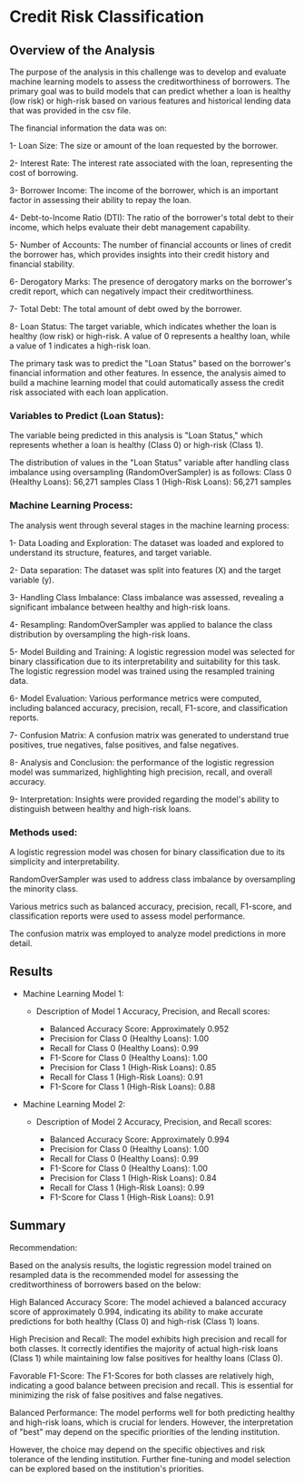 # Credit Risk Classification

## Overview of the Analysis

The purpose of the analysis in this challenge was to develop and evaluate machine learning models to assess the creditworthiness of borrowers. The primary goal was to build models that can predict whether a loan is healthy (low risk) or high-risk based on various features and historical lending data that was provided in the csv file.

The financial information the data was on:

1- Loan Size: The size or amount of the loan requested by the borrower.

2- Interest Rate: The interest rate associated with the loan, representing the cost of borrowing.

3- Borrower Income: The income of the borrower, which is an important factor in assessing their ability to repay the loan.

4- Debt-to-Income Ratio (DTI): The ratio of the borrower's total debt to their income, which helps evaluate their debt management capability.

5- Number of Accounts: The number of financial accounts or lines of credit the borrower has, which provides insights into their credit history and financial stability.

6- Derogatory Marks: The presence of derogatory marks on the borrower's credit report, which can negatively impact their creditworthiness.

7- Total Debt: The total amount of debt owed by the borrower.

8- Loan Status: The target variable, which indicates whether the loan is healthy (low risk) or high-risk. A value of 0 represents a healthy loan, while a value of 1 indicates a high-risk loan.

The primary task was to predict the "Loan Status" based on the borrower's financial information and other features. In essence, the analysis aimed to build a machine learning model that could automatically assess the credit risk associated with each loan application.

### Variables to Predict (Loan Status):

The variable being predicted in this analysis is "Loan Status," which represents whether a loan is healthy (Class 0) or high-risk (Class 1).

The distribution of values in the "Loan Status" variable after handling class imbalance using oversampling (RandomOverSampler) is as follows:
Class 0 (Healthy Loans): 56,271 samples
Class 1 (High-Risk Loans): 56,271 samples

### Machine Learning Process:

The analysis went through several stages in the machine learning process:

1- Data Loading and Exploration: The dataset was loaded and explored to understand its structure, features, and target variable.

2- Data separation: The dataset was split into features (X) and the target variable (y).

3- Handling Class Imbalance: Class imbalance was assessed, revealing a significant imbalance between healthy and high-risk loans.

4- Resampling: RandomOverSampler was applied to balance the class distribution by oversampling the high-risk loans.

5- Model Building and Training: A logistic regression model was selected for binary classification due to its interpretability and suitability for this task.
The logistic regression model was trained using the resampled training data.

6- Model Evaluation: Various performance metrics were computed, including balanced accuracy, precision, recall, F1-score, and classification reports.

7- Confusion Matrix: A confusion matrix was generated to understand true positives, true negatives, false positives, and false negatives.

8- Analysis and Conclusion: the performance of the logistic regression model was summarized, highlighting high precision, recall, and overall accuracy.

9- Interpretation: Insights were provided regarding the model's ability to distinguish between healthy and high-risk loans.

### Methods used:

A logistic regression model was chosen for binary classification due to its simplicity and interpretability.

RandomOverSampler was used to address class imbalance by oversampling the minority class.

Various metrics such as balanced accuracy, precision, recall, F1-score, and classification reports were used to assess model performance.

The confusion matrix was employed to analyze model predictions in more detail.

## Results
* Machine Learning Model 1:
  * Description of Model 1 Accuracy, Precision, and Recall scores:
    
    * Balanced Accuracy Score: Approximately 0.952
    * Precision for Class 0 (Healthy Loans): 1.00
    * Recall for Class 0 (Healthy Loans): 0.99
    * F1-Score for Class 0 (Healthy Loans): 1.00
    * Precision for Class 1 (High-Risk Loans): 0.85
    * Recall for Class 1 (High-Risk Loans): 0.91
    * F1-Score for Class 1 (High-Risk Loans): 0.88


* Machine Learning Model 2:
  * Description of Model 2 Accuracy, Precision, and Recall scores:
    
      * Balanced Accuracy Score: Approximately 0.994
      * Precision for Class 0 (Healthy Loans): 1.00
      * Recall for Class 0 (Healthy Loans): 0.99
      * F1-Score for Class 0 (Healthy Loans): 1.00
      * Precision for Class 1 (High-Risk Loans): 0.84
      * Recall for Class 1 (High-Risk Loans): 0.99
      * F1-Score for Class 1 (High-Risk Loans): 0.91

## Summary

Recommendation:

Based on the analysis results, the logistic regression model trained on resampled data is the recommended model for assessing the creditworthiness of borrowers based on the below:

High Balanced Accuracy Score: The model achieved a balanced accuracy score of approximately 0.994, indicating its ability to make accurate predictions for both healthy (Class 0) and high-risk (Class 1) loans.

High Precision and Recall: The model exhibits high precision and recall for both classes. It correctly identifies the majority of actual high-risk loans (Class 1) while maintaining low false positives for healthy loans (Class 0).

Favorable F1-Score: The F1-Scores for both classes are relatively high, indicating a good balance between precision and recall. This is essential for minimizing the risk of false positives and false negatives.

Balanced Performance: The model performs well for both predicting healthy and high-risk loans, which is crucial for lenders. However, the interpretation of "best" may depend on the specific priorities of the lending institution.

However, the choice may depend on the specific objectives and risk tolerance of the lending institution. Further fine-tuning and model selection can be explored based on the institution's priorities.
